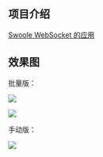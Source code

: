 ## 项目介绍

[Swoole WebSocket 的应用](https://github.com/xinliangnote/Swoole/blob/master/04-Swoole%20WebSocket%20的应用.md)

## 效果图

批量版：

![](https://github.com/xinliangnote/Swoole/blob/master/images/4_swoole_1.gif)

![](https://github.com/xinliangnote/Swoole/blob/master/images/4_swoole_3.gif)

手动版：

![](https://github.com/xinliangnote/Swoole/blob/master/images/4_swoole_2.gif)
